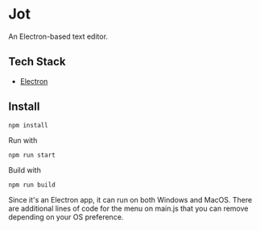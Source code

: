 # Jot

An Electron-based text editor.

## Tech Stack

- [Electron](https://www.electronjs.org/)

## Install

`npm install`

Run with

`npm run start`

Build with

`npm run build`

Since it's an Electron app, it can run on both Windows and MacOS. There are additional lines of code for the menu on main.js that you can remove depending on your OS preference.
